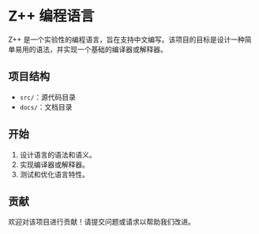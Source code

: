 # Z++ 编程语言

Z++ 是一个实验性的编程语言，旨在支持中文编写。该项目的目标是设计一种简单易用的语法，并实现一个基础的编译器或解释器。

## 项目结构

- `src/`：源代码目录
- `docs/`：文档目录

## 开始

1. 设计语言的语法和语义。
2. 实现编译器或解释器。
3. 测试和优化语言特性。

## 贡献

欢迎对该项目进行贡献！请提交问题或请求以帮助我们改进。